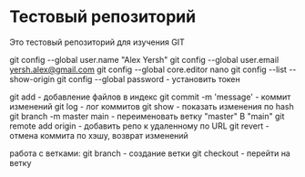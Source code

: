 # Тестовый репозиторий



Это тестовый репозиторий для изучения GIT

git config --global user.name "Alex Yersh"
git config --global user.email yersh.alex@gmail.com
git config --global core.editor nano
git config --list --show-origin
git config --global password <token> - установить токен

git add <file> - добавление файлов в индекс
git commit <file> -m 'message' - коммит изменений 
git log - лог коммитов
git show <hash> - показать изменения по hash
git branch -m master main - переименовать ветку "master" В "main"
git remote  add origin <URL> - добавить репо к удаленному по URL
git revert <hash> - отмена коммита по хэшу, возврат изменений

работа с ветками:
git branch <name> - создание ветки <name>
git checkout <name> - перейти на ветку